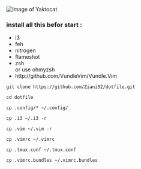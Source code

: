![Image of Yaktocat](/Minimal.png)
<h3>install all this befor start :</h3>
<ul>
<li>i3</li>
<li>feh</li>
<li>nitrogen</li>
<li>flameshot</li>
<li>zsh</li> or use ohmyzsh
<li>http://github.com/VundleVim/Vundle.Vim</li>
</ul>

```git clone https://github.com/Ziani52/dotfile.git```

```cd dotfile```
 
```cp .config/* ~/.config/ ```

```cp .i3 ~/.i3 -r```

```cp .vim ~/.vim -r```

```cp .vimrc ~/.vimrc```

```cp .tmux.conf ~/.tmux.conf```

```cp .vimrc.bundles ~/.vimrc.bundles```


